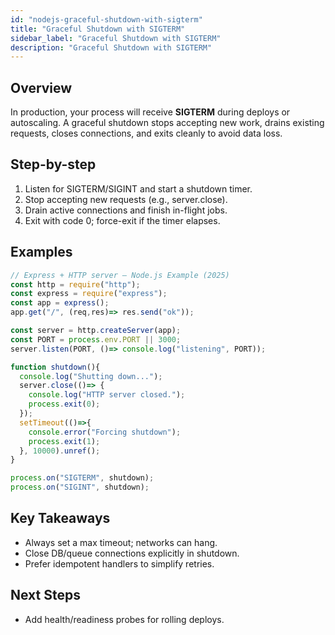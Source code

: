 ```yaml
---
id: "nodejs-graceful-shutdown-with-sigterm"
title: "Graceful Shutdown with SIGTERM"
sidebar_label: "Graceful Shutdown with SIGTERM"
description: "Graceful Shutdown with SIGTERM"
---
```


## Overview

In production, your process will receive **SIGTERM** during deploys or autoscaling.
A graceful shutdown stops accepting new work, drains existing requests, closes connections, and exits cleanly to avoid data loss.
## Step-by-step

1. Listen for SIGTERM/SIGINT and start a shutdown timer.
2. Stop accepting new requests (e.g., server.close).
3. Drain active connections and finish in-flight jobs.
4. Exit with code 0; force-exit if the timer elapses.
## Examples

```js
// Express + HTTP server — Node.js Example (2025)
const http = require("http");
const express = require("express");
const app = express();
app.get("/", (req,res)=> res.send("ok"));

const server = http.createServer(app);
const PORT = process.env.PORT || 3000;
server.listen(PORT, ()=> console.log("listening", PORT));

function shutdown(){
  console.log("Shutting down...");
  server.close(()=> {
    console.log("HTTP server closed.");
    process.exit(0);
  });
  setTimeout(()=>{
    console.error("Forcing shutdown");
    process.exit(1);
  }, 10000).unref();
}

process.on("SIGTERM", shutdown);
process.on("SIGINT", shutdown);
```
## Key Takeaways

- Always set a max timeout; networks can hang.
- Close DB/queue connections explicitly in shutdown.
- Prefer idempotent handlers to simplify retries.
## Next Steps

- Add health/readiness probes for rolling deploys.
